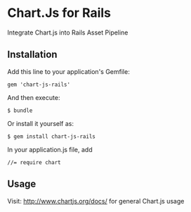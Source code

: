 # Chart.Js for Rails

Integrate Chart.js into Rails Asset Pipeline

## Installation

Add this line to your application's Gemfile:

    gem 'chart-js-rails'

And then execute:

    $ bundle

Or install it yourself as:

    $ gem install chart-js-rails

In your application.js file, add
		
    //= require chart

## Usage

Visit: http://www.chartjs.org/docs/ for general Chart.js usage
